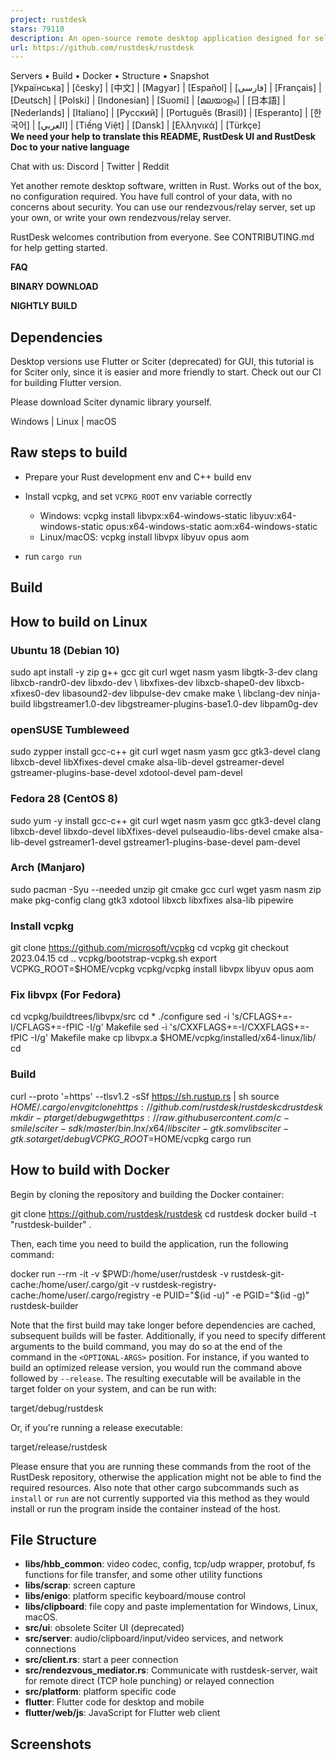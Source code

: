 ```yaml
---
project: rustdesk
stars: 79110
description: An open-source remote desktop application designed for self-hosting, as an alternative to TeamViewer.
url: https://github.com/rustdesk/rustdesk
---
```


  
Servers • Build • Docker • Structure • Snapshot  
\[Українська\] | \[česky\] | \[中文\] | \[Magyar\] | \[Español\] | \[فارسی\] | \[Français\] | \[Deutsch\] | \[Polski\] | \[Indonesian\] | \[Suomi\] | \[മലയാളം\] | \[日本語\] | \[Nederlands\] | \[Italiano\] | \[Русский\] | \[Português (Brasil)\] | \[Esperanto\] | \[한국어\] | \[العربي\] | \[Tiếng Việt\] | \[Dansk\] | \[Ελληνικά\] | \[Türkçe\]  
**We need your help to translate this README, RustDesk UI and RustDesk Doc to your native language**

Chat with us: Discord | Twitter | Reddit

Yet another remote desktop software, written in Rust. Works out of the box, no configuration required. You have full control of your data, with no concerns about security. You can use our rendezvous/relay server, set up your own, or write your own rendezvous/relay server.

RustDesk welcomes contribution from everyone. See CONTRIBUTING.md for help getting started.

**FAQ**

**BINARY DOWNLOAD**

**NIGHTLY BUILD**

Dependencies
------------

Desktop versions use Flutter or Sciter (deprecated) for GUI, this tutorial is for Sciter only, since it is easier and more friendly to start. Check out our CI for building Flutter version.

Please download Sciter dynamic library yourself.

Windows | Linux | macOS

Raw steps to build
------------------

-   Prepare your Rust development env and C++ build env
    
-   Install vcpkg, and set `VCPKG_ROOT` env variable correctly
    
    -   Windows: vcpkg install libvpx:x64-windows-static libyuv:x64-windows-static opus:x64-windows-static aom:x64-windows-static
    -   Linux/macOS: vcpkg install libvpx libyuv opus aom
-   run `cargo run`
    

Build
-----

How to build on Linux
---------------------

### Ubuntu 18 (Debian 10)

sudo apt install -y zip g++ gcc git curl wget nasm yasm libgtk-3-dev clang libxcb-randr0-dev libxdo-dev \\
        libxfixes-dev libxcb-shape0-dev libxcb-xfixes0-dev libasound2-dev libpulse-dev cmake make \\
        libclang-dev ninja-build libgstreamer1.0-dev libgstreamer-plugins-base1.0-dev libpam0g-dev

### openSUSE Tumbleweed

sudo zypper install gcc-c++ git curl wget nasm yasm gcc gtk3-devel clang libxcb-devel libXfixes-devel cmake alsa-lib-devel gstreamer-devel gstreamer-plugins-base-devel xdotool-devel pam-devel

### Fedora 28 (CentOS 8)

sudo yum -y install gcc-c++ git curl wget nasm yasm gcc gtk3-devel clang libxcb-devel libxdo-devel libXfixes-devel pulseaudio-libs-devel cmake alsa-lib-devel gstreamer1-devel gstreamer1-plugins-base-devel pam-devel

### Arch (Manjaro)

sudo pacman -Syu --needed unzip git cmake gcc curl wget yasm nasm zip make pkg-config clang gtk3 xdotool libxcb libxfixes alsa-lib pipewire

### Install vcpkg

git clone https://github.com/microsoft/vcpkg
cd vcpkg
git checkout 2023.04.15
cd ..
vcpkg/bootstrap-vcpkg.sh
export VCPKG\_ROOT=$HOME/vcpkg
vcpkg/vcpkg install libvpx libyuv opus aom

### Fix libvpx (For Fedora)

cd vcpkg/buildtrees/libvpx/src
cd \*
./configure
sed -i 's/CFLAGS+=-I/CFLAGS+=-fPIC -I/g' Makefile
sed -i 's/CXXFLAGS+=-I/CXXFLAGS+=-fPIC -I/g' Makefile
make
cp libvpx.a $HOME/vcpkg/installed/x64-linux/lib/
cd

### Build

curl --proto '\=https' --tlsv1.2 -sSf https://sh.rustup.rs | sh
source $HOME/.cargo/env
git clone https://github.com/rustdesk/rustdesk
cd rustdesk
mkdir -p target/debug
wget https://raw.githubusercontent.com/c-smile/sciter-sdk/master/bin.lnx/x64/libsciter-gtk.so
mv libsciter-gtk.so target/debug
VCPKG\_ROOT=$HOME/vcpkg cargo run

How to build with Docker
------------------------

Begin by cloning the repository and building the Docker container:

git clone https://github.com/rustdesk/rustdesk
cd rustdesk
docker build -t "rustdesk-builder" .

Then, each time you need to build the application, run the following command:

docker run --rm -it -v $PWD:/home/user/rustdesk -v rustdesk-git-cache:/home/user/.cargo/git -v rustdesk-registry-cache:/home/user/.cargo/registry -e PUID="$(id -u)" -e PGID="$(id -g)" rustdesk-builder

Note that the first build may take longer before dependencies are cached, subsequent builds will be faster. Additionally, if you need to specify different arguments to the build command, you may do so at the end of the command in the `<OPTIONAL-ARGS>` position. For instance, if you wanted to build an optimized release version, you would run the command above followed by `--release`. The resulting executable will be available in the target folder on your system, and can be run with:

target/debug/rustdesk

Or, if you're running a release executable:

target/release/rustdesk

Please ensure that you are running these commands from the root of the RustDesk repository, otherwise the application might not be able to find the required resources. Also note that other cargo subcommands such as `install` or `run` are not currently supported via this method as they would install or run the program inside the container instead of the host.

File Structure
--------------

-   **libs/hbb\_common**: video codec, config, tcp/udp wrapper, protobuf, fs functions for file transfer, and some other utility functions
-   **libs/scrap**: screen capture
-   **libs/enigo**: platform specific keyboard/mouse control
-   **libs/clipboard**: file copy and paste implementation for Windows, Linux, macOS.
-   **src/ui**: obsolete Sciter UI (deprecated)
-   **src/server**: audio/clipboard/input/video services, and network connections
-   **src/client.rs**: start a peer connection
-   **src/rendezvous\_mediator.rs**: Communicate with rustdesk-server, wait for remote direct (TCP hole punching) or relayed connection
-   **src/platform**: platform specific code
-   **flutter**: Flutter code for desktop and mobile
-   **flutter/web/js**: JavaScript for Flutter web client

Screenshots
-----------
